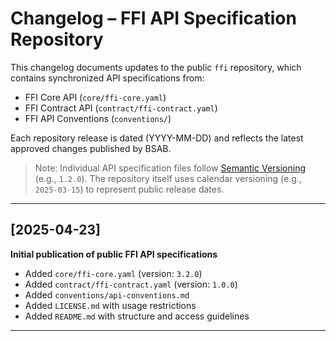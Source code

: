# Changelog – FFI API Specification Repository

This changelog documents updates to the public `ffi` repository, which contains synchronized API specifications from:

- FFI Core API (`core/ffi-core.yaml`)
- FFI Contract API (`contract/ffi-contract.yaml`)
- FFI API Conventions (`conventions/`)

Each repository release is dated (YYYY-MM-DD) and reflects the latest approved changes published by BSAB.

> Note: Individual API specification files follow [Semantic Versioning](https://semver.org/) (e.g., `1.2.0`). The repository itself uses calendar versioning (e.g., `2025-03-15`) to represent public release dates.

---

## [2025-04-23]
**Initial publication of public FFI API specifications**

- Added `core/ffi-core.yaml` (version: `3.2.0`)
- Added `contract/ffi-contract.yaml` (version: `1.0.0`)
- Added `conventions/api-conventions.md`
- Added `LICENSE.md` with usage restrictions
- Added `README.md` with structure and access guidelines

---
